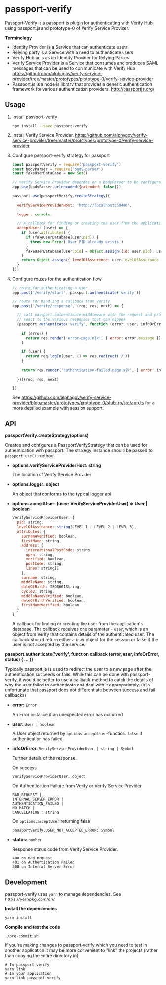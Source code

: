 passport-verify
===============

Passport-Verify is a passport.js plugin for authenticating with Verify Hub using passport.js and prototype-0 of Verify Service Provider.

__Terminology__
 * Identity Provider is a Service that can authenticate users
 * Relying party is a Service with a need to authenticate users
 * Verify Hub acts as an Identity Provider for Relying Parties
 * Verify Service Provider is a Service that consumes and produces SAML messages that can be used to communicate with Verify Hub https://github.com/alphagov/verify-service-provider/tree/master/prototypes/prototype-0/verify-service-provider
 * Passport.js is a node js library that provides a generic authentication framework for various authentication providers. http://passportjs.org/

Usage
-----

1. Install passport-verify
   ```bash
   npm install --save passport-verify
   ```

1. Install Verify Service Provider. https://github.com/alphagov/verify-service-provider/tree/master/prototypes/prototype-0/verify-service-provider

1. Configure passport-verify strategy for passport
   ```javascript
   const passportVerify = require('passport-verify')
   const bodyParser = require('body-parser')
   const fakeUserDataBase = new Set()

   // verify Service Provider dependes on a bodyParser to be configured as a middleware
   app.use(bodyParser.urlencoded({extended: false}))

   passport.use(passportVerify.createStrategy({
 
     verifyServiceProviderHost: 'http://localhost:50400',
 
     logger: console,
 
     // A callback for finding or creating the user from the application's database. See below for further definition.
     acceptUser: (user) => {
       if (user.attributes) {
         if (fakeUserDatabase[user.pid]) {
           throw new Error('User PID already exists')
         }
         fakeUserDatabase[user.pid] = Object.assign({id: user.pid}, user.attributes)
       }
       return Object.assign({ levelOfAssurence: user.levelOfAssurance }, fakeUserDatabase[user.pid])
     }
   }))
   ```

1. Configure routes for the authentication flow
   ```javascript
   // route for authenticating a user
   app.post('/verify/start', passport.authenticate('verify'))

   // route for handling a callback from verify
   app.post('/verify/response', (req, res, next) => {

     // call passport.authenticate-middleware with the request and provide a callback function that can
     // react to the various responses that can happen
     (passport.authenticate('verify', function (error, user, infoOrError, status) {
 
       if (error) {
         return res.render('error-page.njk', { error: error.message })
       }
 
       if (user) {
         return req.logIn(user, () => res.redirect('/'))
       }
 
       return res.render('authentication-failed-page.njk', { error: infoOrError })
 
     }))(req, res, next)

   })
   ```

   See https://github.com/alphagov/verify-service-provider/blob/master/prototypes/prototype-0/stub-rp/src/app.ts for
   a more detailed example with session support.

API
---

__passportVerify.createStrategy(options)__

Creates and configures a PassportVerifyStrategy that can be used for authentication with passport. The strategy instance should be passed to
`passport.use()`-method.

 * __options.verifyServiceProviderHost: string__

   The location of Verify Service Provider

 * __options.logger: object__

   An object that conforms to the typical logger api

 * __options.acceptUser: (user: VerifyServiceProviderUser) => User | boolean__

   ```javascript
   VerifyServiceProviderUser: {
     pid: string,
     levelOfAssurance: string(LEVEL_1 | LEVEL_2 | LEVEL_3),
     attributes: {
       surnameVerified: boolean,
       firstName: string,
       address: {
         internationalPostCode: string
         uprn: string,
         verified: boolean,
         postCode: string,
         lines: string[]
       },
       surname: string,
       middleName: string,
       dateOfBirth: ISO8601String,
       cycle3: string,
       middleNameVerified: boolean,
       dateOfBirthVerified: boolean,
       firstNameVerified: boolean 
     }   
   }
   ```

   A callback for finding or creating the user from the application's database. 
   The callback receives one parameter - `user`, which is an object from Verify that contains details of the authenticated user.
   The callback should return either a user object for the session or false if the user is not accepted by the service.

__passport.authenticate('verify', function callback (error, user, infoOrError, status) { ... })__

Typically passport.js is used to redirect the user to a new page after the authentication succeeds or fails.
While this can be done with passport-verify, it would be better to use a callback-method to catch the details of
why the user failed to authenticate and deal with it approppriately. (it is unfortunate that passport does not differentiate
between success and fail callbacks)

 * __error:__ `Error`

   An Error instance if an unexpected error has occurred

 * __user:__ `User | boolean`

   A User object returned by `options.acceptUser`-function. `false` if authentication has failed.

 * __infoOrError__: `VerifyServiceProviderUser | string | Symbol`

   Further details of the response.

   On success
   ```
   VerifyServiceProviderUser: object
   ```

   On Authentication Failure from Verify or Verify Service Provider
   ```
   BAD_REQUEST | 
   INTERNAL_SERVER_ERROR | 
   AUTHENTICATION_FAILED | 
   NO_MATCH | 
   CANCELLATION : string
   ```

   On `options.acceptUser` returning false

   ```
   passportVerify.USER_NOT_ACCEPTED_ERROR: Symbol
   ```

 * __status:__ `number`

   Response status code from Verify Service Provider.

   ```
   400 on Bad Request
   401 on Authentication Failed
   500 on Internal Server Error
   ```



Development
-----------

passport-verify uses `yarn` to manage dependencies. See https://yarnpkg.com/en/

__Install the dependencies__
```
yarn install
```

__Compile and test the code__
```
./pre-commit.sh
```

If you're making changes to passport-verify which you need to test in another application
it may be more convenient to "link" the projects (rather than copying the entire directory in).

```
# In passport-verify
yarn link
# In your application
yarn link passport-verify
```

